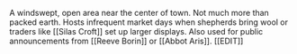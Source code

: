A windswept, open area near the center of town. Not much more than packed earth. Hosts infrequent market days when shepherds bring wool or traders like [[Silas Croft]] set up larger displays. Also used for public announcements from [[Reeve Borin]] or [[Abbot Aris]].
[[EDIT]]